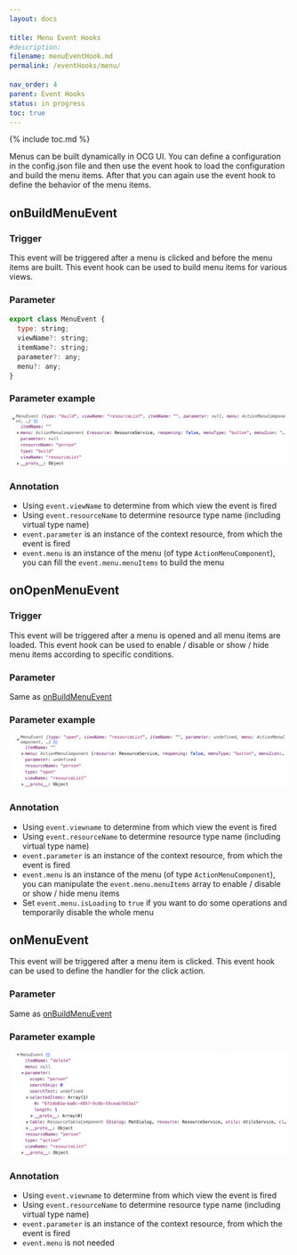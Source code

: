 ```yaml
---
layout: docs

title: Menu Event Hooks
#description:
filename: menuEventHook.md
permalink: /eventHooks/menu/

nav_order: 4
parent: Event Hooks
status: in progress
toc: true
---
```


{% include toc.md %}

Menus can be built dynamically in OCG UI. You can define a configuration in the config.json file and then use the event hook to load the configuration and build the menu items. After that you can again use the event hook to define the behavior of the menu items.


## onBuildMenuEvent

### Trigger

This event will be triggered after a menu is clicked and before the menu items are built.
This event hook can be used to build menu items for various views.

### Parameter

```js
export class MenuEvent {
  type: string;
  viewName?: string;
  itemName?: string;
  parameter?: any;
  menu?: any;
}
```

### Parameter example

![onbuildmenu.png](/img/onbuildmenu-69e02001-ba16-438a-b75c-1724b6e07b0c.png)

### Annotation

- Using `event.viewName` to determine from which view the event is fired
- Using `event.resourceName` to determine resource type name (including virtual type name)
- `event.parameter` is an instance of the context resource, from which the event is fired
- `event.menu` is an instance of the menu (of type `ActionMenuComponent`), you can fill the `event.menu.menuItems` to build the menu

## onOpenMenuEvent

### Trigger

This event will be triggered after a menu is opened and all menu items are loaded.
This event hook can be used to enable / disable or show / hide menu items according to specific conditions.

### Parameter

Same as [onBuildMenuEvent](#onbuildmenuevent)

### Parameter example

![onopenmenu.png](/img/onopenmenu-f24433ef-c6e7-46c1-808c-617488131038.png)

### Annotation

- Using `event.viewname` to determine from which view the event is fired
- Using `event.resourceName` to determine resource type name (including virtual type name)
- `event.parameter` is an instance of the context resource, from which the event is fired
- `event.menu` is an instance of the menu (of type `ActionMenuComponent`), you can manipulate the `event.menu.menuItems` array to enable / disable or show / hide menu items
- Set `event.menu.isLoading` to `true` if you want to do some operations and temporarily disable the whole menu

## onMenuEvent

This event will be triggered after a menu item is clicked.
This event hook can be used to define the handler for the click action.

### Parameter

Same as [onBuildMenuEvent](#onbuildmenuevent)

### Parameter example

![onmenuevent.png](/img/onmenuevent-67a5aa03-740a-431b-9520-1c54630b42c0.png)

### Annotation

- Using `event.viewname` to determine from which view the event is fired
- Using `event.resourceName` to determine resource type name (including virtual type name)
- `event.parameter` is an instance of the context resource, from which the event is fired
- `event.menu` is not needed
